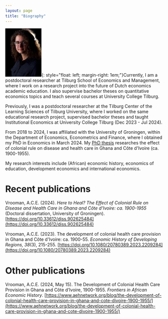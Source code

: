 ```yaml
---
layout: page
title: "Biography"
---
```


![Arlinde Vrooman](PortraitArlinde.jpg){: style="float: left; margin-right: 1em;"}Currently, I am a postdoctoral researcher at Tilburg School of Economics and Management, where I work on a research project into the future of Dutch economics academic education. I also supervise bachelor theses on quantitative economics topics and teach several courses at University College Tilburg.


Previously, I was a postdoctoral researcher at the Tilburg Center of the Learning Sciences of Tilburg University, where I worked on the same educational research project, supervised bachelor theses and taught Institutional Economics at University College Tilburg (Dec 2023 - Jul 2024). 

From 2018 to 2024, I was affiliated with the University of Groningen, within the Department of Economics, Econometrics and Finance, where I obtained my PhD in Economics in March 2024. My [PhD thesis](https://doi.org/10.33612/diss.902625484) researches the effect of colonial rule on disease and health care in Ghana and Côte d'Ivoire (ca. 1900-1955).


My research interests include (African) economic history, economics of education, development economics and international economics.


# Recent publications
Vrooman, A.C.E. (2024). *Here to Heal? The Effect of Colonial Rule on Disease and Health Care in Ghana and Côte d'Ivoire: ca. 1900-1955* (Doctoral dissertation, University of Groningen). [https://doi.org/10.33612/diss.902625484](https://doi.org/10.33612/diss.902625484)


Vrooman, A.C.E. (2023). The development of colonial health care provision in Ghana and Côte d'Ivoire: ca. 1900-55. *Economic History of Developing Regions, 38*(3), 215-255. [https://doi.org/10.1080/20780389.2023.2209284](https://doi.org/10.1080/20780389.2023.2209284)

# Other publications
Vrooman, A.C.E. (2024, May 15). The Development of Colonial Health Care Provision in Ghana and Côte d’Ivoire, 1900-1955. *Frontiers in African Economic History*. [https://www.aehnetwork.org/blog/the-development-of-colonial-health-care-provision-in-ghana-and-cote-divoire-1900-1955/](https://www.aehnetwork.org/blog/the-development-of-colonial-health-care-provision-in-ghana-and-cote-divoire-1900-1955/)


